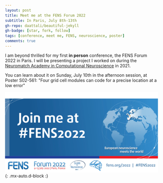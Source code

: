 ```yaml
---
layout: post
title: Meet me at the FENS Forum 2022
subtitle: In Paris, July 8th-13th
gh-repo: daattali/beautiful-jekyll
gh-badge: [star, fork, follow]
tags: [conference, meet me, FENS, neuroscience, poster]
comments: true
---
```


I am beyond thrilled for my first **in person** conference, the FENS Forum 2022 in Paris. I will be presenting a project I worked on during the [Neuromatch Academy in Computational Neuroscience](https://portal.neuromatchacademy.org/) in 2021.

You can learn about it on Sunday, July 10th in the afternoon session, at Poster S02-561: "Four grid cell modules can code for a precise location at a low error"


![FENS ad](../assets/img/Join-me-at-FENS-2022-1200x630-Twitter-FB.png){: .mx-auto.d-block :}

